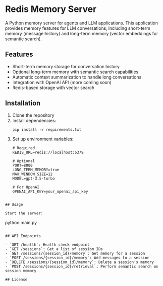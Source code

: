# Redis Memory Server

A Python memory server for agents and LLM applications. This application
provides memory features for LLM conversations, including short-term memory
(message history) and long-term memory (vector embeddings for semantic search).

## Features

- Short-term memory storage for conversation history
- Optional long-term memory with semantic search capabilities
- Automatic context summarization to handle long conversations
- Integration with OpenAI API (more coming soon)
- Redis-based storage with vector search

## Installation

1. Clone the repository
2. Install dependencies:
   ```
   pip install -r requirements.txt
   ```
3. Set up environment variables:
   ```
   # Required
   REDIS_URL=redis://localhost:6379
   
   # Optional
   PORT=8000
   LONG_TERM_MEMORY=true
   MAX_WINDOW_SIZE=12
   MODEL=gpt-3.5-turbo
   
   # For OpenAI
   OPENAI_API_KEY=your_openai_api_key
  ```

## Usage

Start the server:

```
python main.py
```

## API Endpoints

- `GET /health`: Health check endpoint
- `GET /sessions`: Get a list of session IDs
- `GET /sessions/{session_id}/memory`: Get memory for a session
- `POST /sessions/{session_id}/memory`: Add messages to a session
- `DELETE /sessions/{session_id}/memory`: Delete a session's memory
- `POST /sessions/{session_id}/retrieval`: Perform semantic search on session memory

## License

